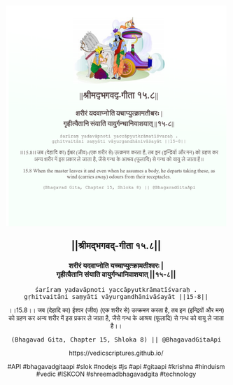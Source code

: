 <img src="../../asset/BG_15_8.png"/>
<center><h2>||श्रीमद्‍भगवद्‍-गीता १५.८||</h2>
<h3>शरीरं यदवाप्नोति यच्चाप्युत्क्रामतीश्वरः |<br/>गृहीत्वैतानि संयाति वायुर्गन्धानिवाशयात् ||१५-८||</h3>
<pre>śarīraṃ yadavāpnoti yaccāpyutkrāmatīśvaraḥ .<br/>gṛhitvaitāni saṃyāti vāyurgandhānivāśayāt ||15-8||</pre>
<p>।।15.8।। जब (देहादि का) ईश्वर (जीव) (एक शरीर से) उत्क्रमण करता है, तब इन (इन्द्रियों और मन) को ग्रहण कर अन्य शरीर में इस प्रकार ले जाता है, जैसे गन्ध के आश्रय (फूलादि) से गन्ध को वायु ले जाता है।।</p>
<pre>(Bhagavad Gita, Chapter 15, Shloka 8) || @BhagavadGitaApi</pre><p>https://vedicscriptures.github.io/</p><p>#API #bhagavadgitaapi #slok #nodejs #js #api #gitaapi #krishna #hinduism #vedic #ISKCON #shreemadbhagavadgita #technology</p></center>